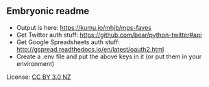 ## Embryonic readme

* Output is here: https://kumu.io/mhjb/mps-faves
* Get Twitter auth stuff: https://github.com/bear/python-twitter#api
* Get Google Spreadsheets auth stuff: http://gspread.readthedocs.io/en/latest/oauth2.html
* Create a .env file and put the above keys in it (or put them in your environment)

License: [CC BY 3.0 NZ](https://creativecommons.org/licenses/by/3.0/nz/)
